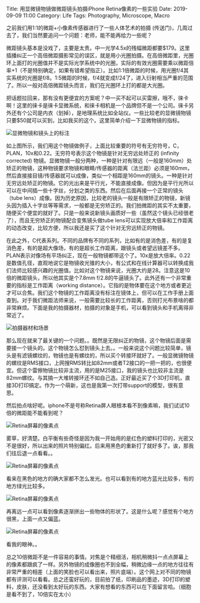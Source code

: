 Title: 用显微镜物镜做微距镜头拍摄iPhone Retina像素的一些实验
Date: 2019-09-09 11:00
Category: Life
Tags: Photography, Microscope, Macro

之前我们用1:1的微距+小像素传感器进行了一些人体艺术的拍摄 (传送门)，几周过去了，我们当然要追问一个问题：老师，能不能再给力一些呢？

微距镜头基本是没戏了，主要是太贵。中一光学4.5x的残幅微距都要$179。这里插播纠正一个高倍微距摄影常见的误区，就是用小光圈拍摄。在高倍微距里，光圈环上面打的光圈值并不是实际光学系统中的光圈，实际的有效光圈需要乘以微距倍率+1（不是特别确定，如果有错希望指正）。比如1:1倍微距的时候，用光圈f/4其实系统的光圈是f/8。1:5微距的时候，f/4就变成f/24了，进入衍射相当严重的范围了。所以一般对高倍微距镜头而言，我们在光圈环上打的都是大光圈。

把话题拉回来，那有没有更便宜的方案呢？中一买不起可以买雷擦，哦不，徕卡啊！这里的徕卡是徕卡显微系统，和徕卡相机是一个品牌但不是一个公司。徕卡另外还有个公司是内衣（划掉），是地理系统比如全站仪。一些比较老的显微镜物镜只要$50就可以买到，比如我买的这个。这里简单介绍一下显微物镜的指标。

![显微物镜和镜头上的标注](/images/microscope-setup-1.jpg)

如上图所示，我们用这个物镜做例子，上面比较重要的符号有无穷符号，C，PLAN，10x和0.22。无穷符号表示这个物镜是针对无穷远处矫正的 (infinity corrected) 物镜。显微物镜一般分两种，一种是针对有限远（一般是160mm）处矫正的物镜，这种物镜要求物镜和眼睛/传感器的距离（法兰距）必须是160mm，然后直接接目镜/传感器就可以成像，类似一个相距是160mm的镜头。一种是针对无穷远处矫正的物镜。它的光出来是平行光，不能直接成像。但因为是平行光所以可以在中间插一些十字丝，分划之类的东西。然后在后面再接一个正常的镜头（tube lens）成像。因为历史原因，比较老的镜头一般是有限矫正的物镜，新镜头因为插入十字丝等等需求，一般都是无穷矫正的。我们拍微距的其实不太重要，随便买个便宜的就好了。只是一般来说新镜头画质好一些（虽然这个镜头已经很老了），而且无穷矫正的物镜配合变焦镜头做tube lens可以实现放大倍率和工作距离的动态改变，比较方便，所以我还是买了这个针对无穷远矫正的物镜。

在此之外，C代表系列。不同的品牌有不同的系列，比如有的是消色差，有的是复消色差，有的是超大像场，有的是超长工作距离，跟镜头或者望远镜差不多。PLAN表示对像场有平场纠正，现在一般物镜都带这个了。10x是放大倍率。0.22是数值孔径，直观地说它是物镜收光锥的大小，有公式和在线计算器可以转换成我们法师比较感兴趣的光圈值。比如对这个物镜来说，光圈大约是28。注意这是10倍的微距镜头，所以他其实是个7.8mm f/2.8的牛逼镜头了。此外还有一个非常重要的指标是工作距离（working distance）。它指的是物体要在这个地方或者更近才可以合焦。我们这个物镜的工作距离没有标注在镜体上，但可以在工作手册上面查到。对于我们微距法师来说，一般需要比较长的工作距离，否则打光布景啥的都非常麻烦。下面是我的拍摄器材，拍摄的对象是手机，可以看到镜头和手机离得非常近了。

![拍摄器材和场景](/images/microscope-setup-2.jpg)

那么现在就来了最关键的一个问题。。既然是无限纠正的物镜，这个物镜后面是需要接一个镜头的。这个物镜怎么怼到镜头上去。。一般来说这个问题比较简单，镜头是有滤镜螺纹的，物镜也是有螺纹的，所以买个转接环就好了。一般显微镜物镜的螺纹是RMS接口，上网搜RMS转比如82mm或者T2接口的一把一把的，也很便宜。但这个雷擦物镜比较非主流，用的是M25接口，我的镜头也比较非主流是82mm螺纹。与其搞一大堆转接环还不如自己造。正好最近买了个3D打印机，直接3D打印搞定。作为一个萌新，这也是我第一次打带support的模型，很有意思。

然后拍点啥好呢。iphone不是号称Retina屏人眼根本看不到像素嘛，我们试试10倍的微距能不能看到呢？

![Retina屏幕的像素点](/images/microscope-iphone-1.jpg)

雾草，好清楚。白平衡有些奇怪是因为我一开始用的是红色的塑料打印的，光密又不是很好，所以出来的照片特别偏红。后来用黑色的重新打了就好多了。诶，那我们往后退一点看看。。

![Retina屏幕的像素点](/images/microscope-iphone-2.jpg)

看来在黑色的地方的确大家都不怎么发光。也可以看到有的地方蓝光比较多，有的地方绿光比较多。

![Retina屏幕的像素点](/images/microscope-iphone-3.jpg)

再离远一点可以看到像素逐渐拼出一些物体的形状了。这是什么呢？感觉有个地方很黑，上面一点又偏蓝。

![Retina屏幕的像素点](/images/microscope-iphone-4.jpg)

看我的眼神。。

总之10倍微距不是一件容易的事情。对焦是个精细活，相机稍微抖一点点屏幕上的像素都跟疯了一样。另外物镜的成像圈也不到全幅，稍微边缘一点的地方往往有非常严重的相差（上面的笑脸也可以看出来，照片底端）。这个网上对不同的物镜都有评测可以看看。总之还蛮好玩的，目前拍了纸，印刷品的墨迹，3D打印的塑料，皮肤，还没看到太好玩的东西。大家有想看的东西可以在下面留言哈。（细胞是看不到了，10倍实在太小）